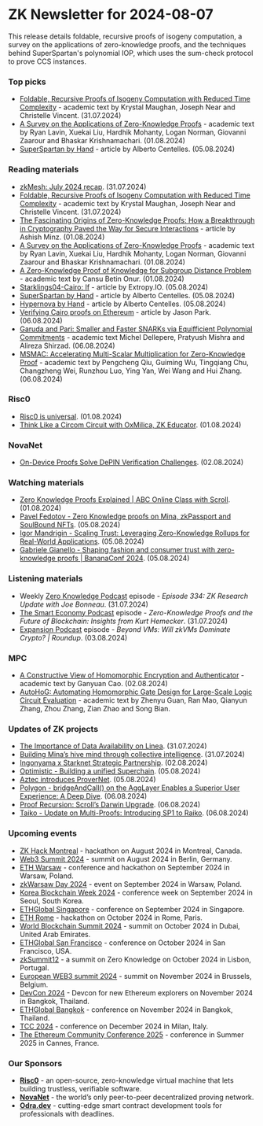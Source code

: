 # ZK Newsletter for 2024-08-07
This release details foldable, recursive proofs of isogeny computation, a survey on the applications of zero-knowledge proofs, and the techniques behind SuperSpartan's polynomial IOP, which uses the sum-check protocol to prove CCS instances.

### Top picks
* [Foldable, Recursive Proofs of Isogeny Computation with Reduced Time Complexity](https://eprint.iacr.org/2024/1219.pdf) - academic text by Krystal Maughan, Joseph Near and Christelle Vincent. (31.07.2024)
* [A Survey on the Applications of Zero-Knowledge Proofs](https://arxiv.org/pdf/2408.00243) - academic text by Ryan Lavin, Xuekai Liu, Hardhik Mohanty, Logan Norman, Giovanni Zaarour and Bhaskar Krishnamachari. (01.08.2024)
* [SuperSpartan by Hand](https://anoma.net/blog/superspartan-by-hand) - article by Alberto Centelles. (05.08.2024)
 
### Reading materials 
* [zkMesh: July 2024 recap](https://zkmesh.substack.com/p/zkmesh-july-2024-recap). (31.07.2024)
* [Foldable, Recursive Proofs of Isogeny Computation with Reduced Time Complexity](https://eprint.iacr.org/2024/1219.pdf) - academic text by Krystal Maughan, Joseph Near and Christelle Vincent. (31.07.2024)
* [The Fascinating Origins of Zero-Knowledge Proofs: How a Breakthrough in Cryptography Paved the Way for Secure Interactions](https://medium.com/@ashishminz900/the-fascinating-origins-of-zero-knowledge-proofs-how-a-breakthrough-in-cryptography-paved-the-way-a3fd797f4936) - article by Ashish Minz. (01.08.2024)
* [A Survey on the Applications of Zero-Knowledge Proofs](https://arxiv.org/pdf/2408.00243) - academic text by Ryan Lavin, Xuekai Liu, Hardhik Mohanty, Logan Norman, Giovanni Zaarour and Bhaskar Krishnamachari. (01.08.2024)
* [A Zero-Knowledge Proof of Knowledge for Subgroup Distance Problem](https://arxiv.org/pdf/2408.00395) - academic text by Cansu Betin Onur. (01.08.2024)
* [Starklings04-Cairo: If](https://extropy-io.medium.com/starklings04-cairo-if-65a89ee7c3b8) - article by Extropy.IO. (05.08.2024)
* [SuperSpartan by Hand](https://anoma.net/blog/superspartan-by-hand) - article by Alberto Centelles. (05.08.2024)
* [Hypernova by Hand](https://anoma.net/blog/hypernova-by-hand) - article by Alberto Centelles. (05.08.2024)
* [Verifying Cairo proofs on Ethereum](https://www.zksecurity.xyz/blog/posts/stark-evm-adapter/) - article by Jason Park. (06.08.2024)
* [Garuda and Pari: Smaller and Faster SNARKs via Equifficient Polynomial Commitments](https://eprint.iacr.org/2024/1245.pdf) - academic text Michel Dellepere, Pratyush Mishra and Alireza Shirzad. (06.08.2024)
* [MSMAC: Accelerating Multi-Scalar Multiplication for Zero-Knowledge Proof](https://eprint.iacr.org/2024/1246.pdf) - academic text by Pengcheng Qiu, Guiming Wu, Tingqiang Chu, Changzheng Wei, Runzhou Luo, Ying Yan, Wei Wang and Hui Zhang. (06.08.2024)

### Risc0
* [Risc0 is universal](https://x.com/RiscZero/status/1819114567773180180). (01.08.2024)
* [Think Like a Circom Circuit with OxMilica, ZK Educator](https://www.youtube.com/watch?v=aoOkX1hfmcI). (01.08.2024)
 
### NovaNet 
* [On-Device Proofs Solve DePIN Verification Challenges](https://www.coindesk.com/opinion/2024/08/02/on-device-proofs-solve-depin-verification-challenges/?utm_content=editorial&utm_term=organic&utm_source=twitter&utm_medium=social&utm_campaign=coindesk_main). (02.08.2024)
 
### Watching materials
* [Zero Knowledge Proofs Explained | ABC Online Class with Scroll](https://www.youtube.com/watch?v=Z7u-WxARB7Q). (01.08.2024)
* [Pavel Fedotov - Zero Knowledge proofs on Mina, zkPassport and SoulBound NFTs](https://www.youtube.com/watch?v=LFvMP7bBnhY). (05.08.2024)
* [Igor Mandrigin - Scaling Trust: Leveraging Zero-Knowledge Rollups for Real-World Applications](https://www.youtube.com/watch?v=EfQqf4aTFdY). (05.08.2024)
* [Gabriele Gianello - Shaping fashion and consumer trust with zero-knowledge proofs | BananaConf 2024](https://www.youtube.com/watch?v=f3X-VFPxzEY). (05.08.2024)

### Listening materials
* Weekly [Zero Knowledge Podcast](https://zeroknowledge.fm/334-2/) episode - *Episode 334: ZK Research Update with Joe Bonneau*. (31.07.2024) 
* [The Smart Economy Podcast](https://www.youtube.com/watch?v=A3lQ_FE9zfI) episode - *Zero-Knowledge Proofs and the Future of Blockchain: Insights from Kurt Hemecker*. (31.07.2024)
* [Expansion Podcast](https://www.youtube.com/watch?v=LKMUEXloDk0) episode - *Beyond VMs: Will zkVMs Dominate Crypto? | Roundup*. (03.08.2024)
 
### MPC
* [A Constructive View of Homomorphic Encryption and Authenticator](https://eprint.iacr.org/2024/1231.pdf) - academic text by Ganyuan Cao. (02.08.2024)
* [AutoHoG: Automating Homomorphic Gate Design for Large-Scale Logic Circuit Evaluation](https://eprint.iacr.org/2024/1250.pdf) - academic text by Zhenyu Guan, Ran Mao, Qianyun Zhang, Zhou Zhang, Zian Zhao and Song Bian.
 
### Updates of ZK projects
* [The Importance of Data Availability on Linea](https://linea.mirror.xyz/W1J_-t293AHrFtgLc_SbFD1dOIF4ZosJHI6JVPl0SQ4). (31.07.2024)
* [Building Mina’s hive mind through collective intelligence](https://minaprotocol.com/blog/building-minas-hive-mind-through-collective-intelligence). (31.07.2024)
* [Ingonyama x Starknet Strategic Partnership](https://medium.com/@ingonyama/ingonyama-x-starknet-strategic-partnership-af22539d41b2). (02.08.2024)
* [Optimistic - Building a unified Superchain](https://optimism.mirror.xyz/RGW8X3ZWkLxCS4kc3eM7m1uHsAd5DXCD5AICzIIC7OQ). (05.08.2024)
* [Aztec introduces ProverNet](https://x.com/aztecnetwork/status/1820560407058399462). (05.08.2024)
* [Polygon - bridgeAndCall() on the AggLayer Enables a Superior User Experience: A Deep Dive](https://polygon.technology/blog/bridgeandcall-on-the-agglayer-enables-a-superior-user-experience-a-deep-dive). (06.08.2024)
* [Proof Recursion: Scroll’s Darwin Upgrade](https://scroll.io/blog/proof-recursion-scrolls-darwin-upgrade). (06.08.2024)
* [Taiko - Update on Multi-Proofs: Introducing SP1 to Raiko](https://taiko.mirror.xyz/_3RbETXwvtYmK0T8j7VOllPw2DXT4gt_e54qqs8V-Lc). (06.08.2024)

### Upcoming events
* [ZK Hack Montreal](https://zk-hack-montreal.devfolio.co/) - hackathon on August 2024 in Montreal, Canada.
* [Web3 Summit 2024](https://web3summit.com/) - summit on August 2024 in Berlin, Germany. 
* [ETH Warsaw](https://www.ethwarsaw.dev/) - conference and hackathon on September 2024 in Warsaw, Poland.
* [zkWarsaw Day 2024](https://zkwarsaw.dev/) - event on September 2024 in Warsaw, Poland.
* [Korea Blockchain Week 2024](https://koreablockchainweek.com/) - conference week on September 2024 in Seoul, South Korea.
* [ETHGlobal Singapore](https://ethglobal.com/events/singapore2024) - conference on September 2024 in Singapore.
* [ETH Rome](https://form.jotform.com/241011812625343) - hackathon on October 2024 in Rome, Paris.
* [World Blockchain Summit 2024](https://worldblockchainsummit.com/dxb-oct-24/) - summit on October 2024 in Dubai, United Arab Emirates.
* [ETHGlobal San Francisco](https://ethglobal.com/events/sanfrancisco2024) - conference on October 2024 in San Francisco, USA.
* [zkSummit12](https://www.zksummit.com/) - a summit on Zero Knowledge on October 2024 in Lisbon, Portugal.
* [European WEB3 summit 2024](https://www.web3eurosummit.eu/) - summit on November 2024 in Brussels, Belgium.
* [DevCon 2024](https://devcon.org/) - Devcon for new Ethereum explorers on November 2024 in Bangkok, Thailand.
* [ETHGlobal Bangkok](https://ethglobal.com/events/bangkok) - conference on November 2024 in Bangkok, Thailand. 
* [TCC 2024](https://tcc.iacr.org/2024/) - conference on December 2024 in Milan, Italy.
* [The Ethereum Community Conference 2025](https://ethcc.io/) - conference in Summer 2025 in Cannes, France.

### Our Sponsors
* **[Risc0](https://www.risczero.com/)** - an open-source, zero-knowledge virtual machine that lets building trustless, verifiable software.
* **[NovaNet](https://www.novanet.xyz/)** - the world’s only peer-to-peer decentralized proving network.
* **[Odra.dev](https://odra.dev)** - cutting-edge smart contract development tools for professionals with deadlines.
